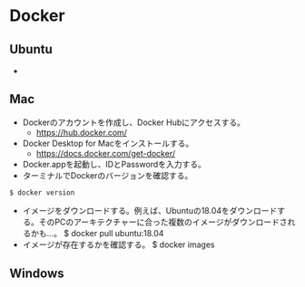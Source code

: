 # Docker
## Ubuntu
- 

## Mac
- Dockerのアカウントを作成し、Docker Hubにアクセスする。
  - https://hub.docker.com/
- Docker Desktop for Macをインストールする。
  - https://docs.docker.com/get-docker/
- Docker.appを起動し、IDとPasswordを入力する。
- ターミナルでDockerのバージョンを確認する。
```
$ docker version
```
- イメージをダウンロードする。例えば、Ubuntuの18.04をダウンロードする。そのPCのアーキテクチャーに合った複数のイメージがダウンロードされるかも…。
 $ docker pull ubuntu:18.04
- イメージが存在するかを確認する。
 $ docker images

## Windows

